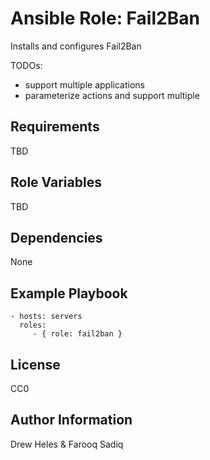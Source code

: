 Ansible Role: Fail2Ban
=========

Installs and configures Fail2Ban

TODOs:
- support multiple applications
- parameterize actions and support multiple

Requirements
------------

TBD

Role Variables
--------------

TBD

Dependencies
------------

None

Example Playbook
----------------

    - hosts: servers
      roles:
         - { role: fail2ban }

License
-------

CC0

Author Information
------------------

Drew Heles & Farooq Sadiq
